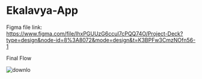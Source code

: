 # Ekalavya-App
Figma file link: https://www.figma.com/file/lhxPGUUzG6ccuI7cPQQ74O/Project-Deck?type=design&node-id=8%3A8072&mode=design&t=K3BPFw3CmzNOfn56-1

Final Flow

![downlo](https://github.com/ritikas20/Ekalavya-App/assets/108460591/121bb53c-c1e0-411f-bb27-37099779d21f)
